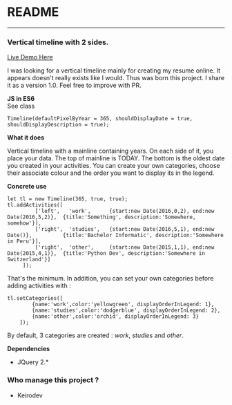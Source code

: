 # README #

------------
### Vertical timeline with 2 sides.
[Live Demo Here](https://keirodev.github.io/timeline-vertical-2-sides/)

I was looking for a vertical timeline mainly for creating my resume online. It appears doesn't really exists like I would. Thus was born this project.
I share it as a version 1.0. Feel free to improve with PR.

**JS in ES6**  
See class 
```
Timeline(defaultPixelByYear = 365, shouldDisplayDate = true, shouldDisplayDescription = true);
```

**What it does**

Vertical timeline with a mainline containing years. On each side of it, you place your data.
The top of mainline is TODAY. The bottom is the oldest date you created in your activities.
You can create your own categories, choose their associate colour and the order you want to display its in the legend.

**Concrete use**
```
let tl = new Timeline(365, true, true);
tl.addActivities([
         ['left',   'work',      {start:new Date(2016,0,2), end:new Date(2016,5,2)},  {title:'Something', description:'Somewhere, somehow'}],
         ['right',  'studies',   {start:new Date(2016,5,1), end:new Date()},          {title:'Bachelor Informatic', description:'Somewhere in Peru'}],
         ['right',  'other',     {start:new Date(2015,1,1), end:new Date(2015,4,1)},  {title:'Python Dev', description:'Somewhere in Switzerland'}]
     ]);
```

That's the minimum.
In addition, you can set your own categories before adding activities with :
```
tl.setCategories([
        {name:'work',color:'yellowgreen', displayOrderInLegend: 1},
        {name:'studies',color:'dodgerblue', displayOrderInLegend: 2},
        {name:'other',color:'orchid', displayOrderInLegend: 3}
    ]);
```

By default, 3 categories are created : *work*, *studies* and *other*.

**Dependencies**
- JQuery 2.*

### Who manage this project ? ###
* Keirodev
